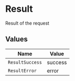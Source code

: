 # Result

Result of the request


## Values

| Name            | Value           |
| --------------- | --------------- |
| `ResultSuccess` | success         |
| `ResultError`   | error           |